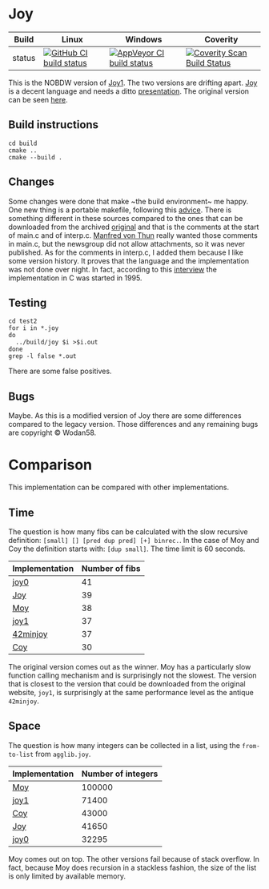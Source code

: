 Joy
===

Build|Linux|Windows|Coverity
---|---|---|---
status|[![GitHub CI build status](https://github.com/Wodan58/Joy/actions/workflows/cmake.yml/badge.svg)](https://github.com/Wodan58/Joy/actions/workflows/cmake.yml)|[![AppVeyor CI build status](https://ci.appveyor.com/api/projects/status/github/Wodan58/Joy?branch=master&svg=true)](https://ci.appveyor.com/project/Wodan58/Joy)|[![Coverity Scan Build Status](https://img.shields.io/coverity/scan/14641.svg)](https://scan.coverity.com/projects/wodan58-joy)

This is the NOBDW version of [Joy1](https://github.com/Wodan58/joy1).
The two versions are drifting apart.
[Joy](http://www.complang.tuwien.ac.at/anton/euroforth/ef01/thun01.pdf) is a
decent language and needs a ditto
[presentation](http://www.complang.tuwien.ac.at/anton/euroforth/ef01/thomas01a.pdf). The original version can be seen [here](https://github.com/Wodan58/joy0).

Build instructions
------------------

    cd build
    cmake ..
    cmake --build .

Changes
-------

Some changes were done that make ~the build environment~ me happy. One new
thing is a portable makefile, following this [advice](http://nullprogram.com/blog/2017/08/20).
There is something different in these sources compared to the ones that can be
downloaded from the archived [original](http://web.archive.org/web/20030602190407/https://www.latrobe.edu.au/philosophy/phimvt/joy.html) and that is the
comments at the start of main.c and of interp.c.
[Manfred von Thun](http://fogus.me/important/von-thun/) really wanted those
comments in main.c, but the newsgroup did not allow attachments, so it was
never published.
As for the comments in interp.c, I added them because I like some version
history. It proves that the language and the implementation was not done over
night.
In fact, according to this [interview](http://archive.vector.org.uk/art10000350)
the implementation in C was started in 1995.

Testing
-------

    cd test2
    for i in *.joy
    do
      ../build/joy $i >$i.out
    done
    grep -l false *.out

There are some false positives.

Bugs
----

Maybe. As this is a modified version of Joy there are some differences
compared to the legacy version. Those differences and any remaining bugs
are copyright © Wodan58.

Comparison
==========

This implementation can be compared with other implementations.

Time
----

The question is how many fibs can be calculated with the slow recursive
definition: `[small] [] [pred dup pred] [+] binrec.`. In the case of Moy
and Coy the definition starts with: `[dup small]`. The time limit is 60
seconds.

Implementation|Number of fibs
--------------|--------------
[joy0](https://github.com/Wodan58/joy0)|41
[Joy](https://github.com/Wodan58/Joy)|39
[Moy](https://github.com/Wodan58/Moy)|38
[joy1](https://github.com/Wodan58/joy1)|37
[42minjoy](https://github.com/Wodan58/42minjoy)|37
[Coy](https://github.com/Wodan58/Coy)|30

The original version comes out as the winner. Moy has a particularly slow
function calling mechanism and is surprisingly not the slowest. The version
that is closest to the version that could be downloaded from the original
website, `joy1`, is surprisingly at the same performance level as the antique
`42minjoy`.

Space
-----

The question is how many integers can be collected in a list, using the
`from-to-list` from `agglib.joy`.

Implementation|Number of integers
--------------|------------------
[Moy](https://github.com/Wodan58/Moy)|100000
[joy1](https://github.com/Wodan58/joy1)|71400
[Coy](https://github.com/Wodan58/Coy)|43000
[Joy](https://github.com/Wodan58/Joy)|41650
[joy0](https://github.com/Wodan58/joy0)|32295

Moy comes out on top. The other versions fail because of stack overflow.
In fact, because Moy does recursion in a stackless fashion, the size of the
list is only limited by available memory.
